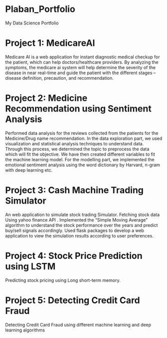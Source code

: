 # Plaban_Portfolio
My Data Science Portfolio

# Project 1: MedicareAI
Medicare AI is a web application for instant diagnostic medical checkup for the patient, which can help doctors/healthcare providers. By analyzing the symptoms, the medicare ai system will help determine the severity of the disease in near real-time and guide the patient with the different stages – disease definition, precaution, and recommendation.

# Project 2: Medicine Recommendation using Sentiment Analysis
Performed data analysis for the reviews collected from the patients for the Medicine/Drug name recommendation. In the data exploration part, we used visualization and statistical analysis techniques to understand data. Through this process, we determined the topic to preprocess the data which will fit the objective. We have then created different variables to fit the machine learning model. For the modelling part, we implemented the emotional sentiment analysis using the word dictionary by Harvard, n-gram with deep learning etc.

# Project 3: Cash Machine Trading Simulator
An web application to simulate stock trading Simulator. Fetching stock data Using yahoo finance API . Implemented the “Simple Moving Average” algorithm to understand the stock performance over the years and predict buy/sell signals accordingly. Used flask packages to develop a web application to view the simulation results according to user preferences.

# Project 4: Stock Price Prediction using LSTM
Predicting stock pricing using Long short-term memory.

# Project 5: Detecting Credit Card Fraud
Detecting Credit Card Fraud using different machine learning and deep learning algorithms
